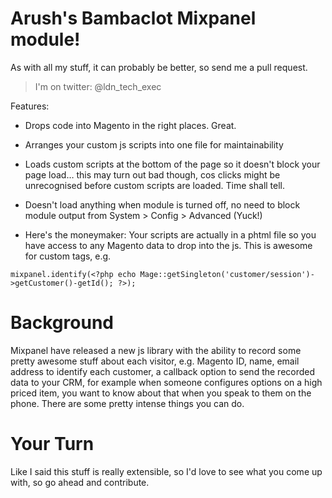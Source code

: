 Arush's Bambaclot Mixpanel module!
=========================

As with all my stuff, it can probably be better, so send me a pull request.

> I'm on twitter: @ldn\_tech\_exec
  
Features:

- Drops code into Magento in the right places. Great.
- Arranges your custom js scripts into one file for maintainability
- Loads custom scripts at the bottom of the page so it doesn't block your page load… this may turn out bad though, cos clicks might be unrecognised before custom scripts are loaded. Time shall tell.
- Doesn't load anything when module is turned off, no need to block module output from System > Config > Advanced (Yuck!)

- Here's the moneymaker: Your scripts are actually in a phtml file so you have access to any Magento data to drop into the js. This is awesome for custom tags, e.g. 
 
`mixpanel.identify(<?php echo Mage::getSingleton('customer/session')->getCustomer()-getId(); ?>);`





Background
=========

Mixpanel have released a new js library with the ability to record some pretty awesome stuff about each visitor, e.g. Magento ID, name, email address to identify each customer, a callback option to send the recorded data to your CRM, for example when someone configures options on a high priced item, you want to know about that when you speak to them on the phone. There are some pretty intense things you can do.


Your Turn
================

Like I said this stuff is really extensible, so I'd love to see what you come up with, so go ahead and contribute.

 